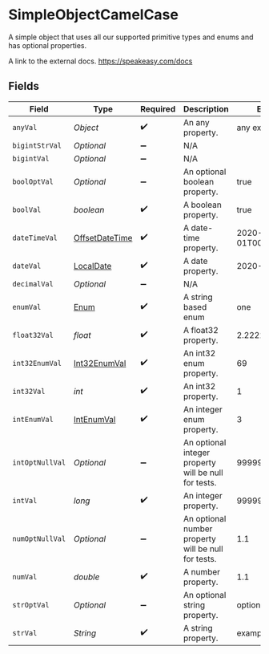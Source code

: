 # SimpleObjectCamelCase

A simple object that uses all our supported primitive types and enums and has optional properties.

A link to the external docs.
<https://speakeasy.com/docs>


## Fields

| Field                                                                                     | Type                                                                                      | Required                                                                                  | Description                                                                               | Example                                                                                   |
| ----------------------------------------------------------------------------------------- | ----------------------------------------------------------------------------------------- | ----------------------------------------------------------------------------------------- | ----------------------------------------------------------------------------------------- | ----------------------------------------------------------------------------------------- |
| `anyVal`                                                                                  | *Object*                                                                                  | :heavy_check_mark:                                                                        | An any property.                                                                          | any example                                                                               |
| `bigintStrVal`                                                                            | *Optional<BigInteger>*                                                                    | :heavy_minus_sign:                                                                        | N/A                                                                                       |                                                                                           |
| `bigintVal`                                                                               | *Optional<BigInteger>*                                                                    | :heavy_minus_sign:                                                                        | N/A                                                                                       |                                                                                           |
| `boolOptVal`                                                                              | *Optional<Boolean>*                                                                       | :heavy_minus_sign:                                                                        | An optional boolean property.                                                             | true                                                                                      |
| `boolVal`                                                                                 | *boolean*                                                                                 | :heavy_check_mark:                                                                        | A boolean property.                                                                       | true                                                                                      |
| `dateTimeVal`                                                                             | [OffsetDateTime](https://docs.oracle.com/javase/8/docs/api/java/time/OffsetDateTime.html) | :heavy_check_mark:                                                                        | A date-time property.                                                                     | 2020-01-01T00:00:00.001Z                                                                  |
| `dateVal`                                                                                 | [LocalDate](https://docs.oracle.com/javase/8/docs/api/java/time/LocalDate.html)           | :heavy_check_mark:                                                                        | A date property.                                                                          | 2020-01-01                                                                                |
| `decimalVal`                                                                              | *Optional<BigDecimal>*                                                                    | :heavy_minus_sign:                                                                        | N/A                                                                                       |                                                                                           |
| `enumVal`                                                                                 | [Enum](../../models/shared/Enum.md)                                                       | :heavy_check_mark:                                                                        | A string based enum                                                                       | one                                                                                       |
| `float32Val`                                                                              | *float*                                                                                   | :heavy_check_mark:                                                                        | A float32 property.                                                                       | 2.2222222                                                                                 |
| `int32EnumVal`                                                                            | [Int32EnumVal](../../models/shared/Int32EnumVal.md)                                       | :heavy_check_mark:                                                                        | An int32 enum property.                                                                   | 69                                                                                        |
| `int32Val`                                                                                | *int*                                                                                     | :heavy_check_mark:                                                                        | An int32 property.                                                                        | 1                                                                                         |
| `intEnumVal`                                                                              | [IntEnumVal](../../models/shared/IntEnumVal.md)                                           | :heavy_check_mark:                                                                        | An integer enum property.                                                                 | 3                                                                                         |
| `intOptNullVal`                                                                           | *Optional<Long>*                                                                          | :heavy_minus_sign:                                                                        | An optional integer property will be null for tests.                                      | 999999                                                                                    |
| `intVal`                                                                                  | *long*                                                                                    | :heavy_check_mark:                                                                        | An integer property.                                                                      | 999999                                                                                    |
| `numOptNullVal`                                                                           | *Optional<Double>*                                                                        | :heavy_minus_sign:                                                                        | An optional number property will be null for tests.                                       | 1.1                                                                                       |
| `numVal`                                                                                  | *double*                                                                                  | :heavy_check_mark:                                                                        | A number property.                                                                        | 1.1                                                                                       |
| `strOptVal`                                                                               | *Optional<String>*                                                                        | :heavy_minus_sign:                                                                        | An optional string property.                                                              | optional example                                                                          |
| `strVal`                                                                                  | *String*                                                                                  | :heavy_check_mark:                                                                        | A string property.                                                                        | example                                                                                   |